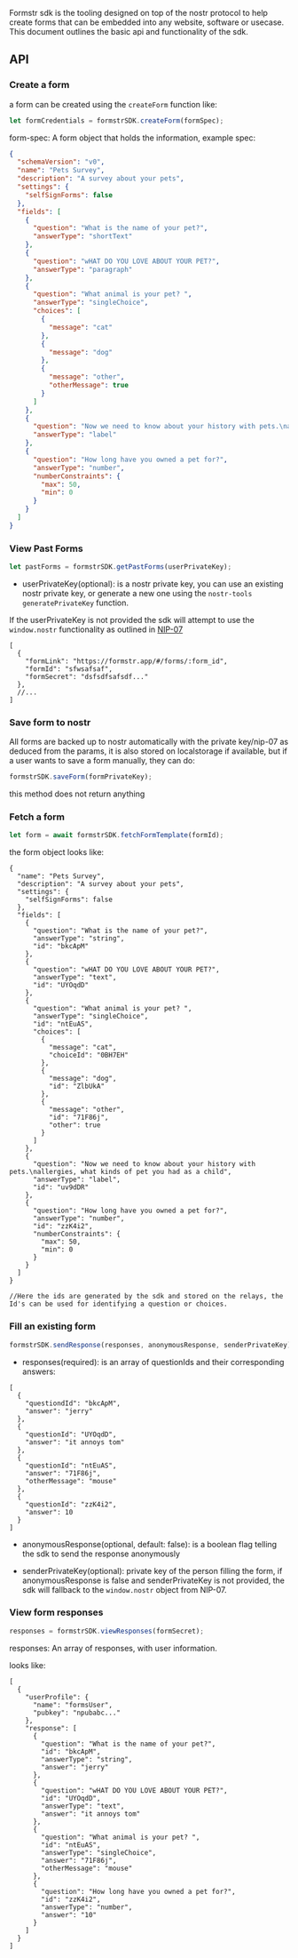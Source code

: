 Formstr sdk is the tooling designed on top of the nostr protocol to help create forms that can be embedded into any website, software or usecase. This document outlines the basic api and functionality of the sdk.

## API

### Create a form

a form can be created using the `createForm` function like:

```js
let formCredentials = formstrSDK.createForm(formSpec);
```

form-spec: A form object that holds the information, example spec:

```json
{
  "schemaVersion": "v0",
  "name": "Pets Survey",
  "description": "A survey about your pets",
  "settings": {
    "selfSignForms": false
  },
  "fields": [
    {
      "question": "What is the name of your pet?",
      "answerType": "shortText"
    },
    {
      "question": "wHAT DO YOU LOVE ABOUT YOUR PET?",
      "answerType": "paragraph"
    },
    {
      "question": "What animal is your pet? ",
      "answerType": "singleChoice",
      "choices": [
        {
          "message": "cat"
        },
        {
          "message": "dog"
        },
        {
          "message": "other",
          "otherMessage": true
        }
      ]
    },
    {
      "question": "Now we need to know about your history with pets.\nallergies, what kinds of pet you had as a child",
      "answerType": "label"
    },
    {
      "question": "How long have you owned a pet for?",
      "answerType": "number",
      "numberConstraints": {
        "max": 50,
        "min": 0
      }
    }
  ]
}
```

### View Past Forms

```js
let pastForms = formstrSDK.getPastForms(userPrivateKey);
```

- userPrivateKey(optional): is a nostr private key, you can use an existing nostr private key, or generate a new one using the `nostr-tools` `generatePrivateKey` function.

If the userPrivateKey is not provided the sdk will attempt to use the `window.nostr` functionality as outlined in [NIP-07](https://github.com/nostr-protocol/nips/blob/master/07.md)

```json5
[
  {
    "formLink": "https://formstr.app/#/forms/:form_id",
    "formId": "sfwsafsaf",
    "formSecret": "dsfsdfsafsdf..."
  },
  //...
]
```

### Save form to nostr

All forms are backed up to nostr automatically with the private key/nip-07 as deduced from the params, it is also stored on localstorage if available, but if a user wants to save a form manually, they can do:

```js
formstrSDK.saveForm(formPrivateKey);
```

this method does not return anything

### Fetch a form

```js
let form = await formstrSDK.fetchFormTemplate(formId);
```

the form object looks like:

```json5
{
  "name": "Pets Survey",
  "description": "A survey about your pets",
  "settings": {
    "selfSignForms": false
  },
  "fields": [
    {
      "question": "What is the name of your pet?",
      "answerType": "string",
      "id": "bkcApM"
    },
    {
      "question": "wHAT DO YOU LOVE ABOUT YOUR PET?",
      "answerType": "text",
      "id": "UYOqdD"
    },
    {
      "question": "What animal is your pet? ",
      "answerType": "singleChoice",
      "id": "ntEuAS",
      "choices": [
        {
          "message": "cat",
          "choiceId": "0BH7EH"
        },
        {
          "message": "dog",
          "id": "ZlbUkA"
        },
        {
          "message": "other",
          "id": "71F86j",
          "other": true
        }
      ]
    },
    {
      "question": "Now we need to know about your history with pets.\nallergies, what kinds of pet you had as a child",
      "answerType": "label",
      "id": "uv9dDR"
    },
    {
      "question": "How long have you owned a pet for?",
      "answerType": "number",
      "id": "zzK4i2",
      "numberConstraints": {
        "max": 50,
        "min": 0
      }
    }
  ]
}

//Here the ids are generated by the sdk and stored on the relays, the Id's can be used for identifying a question or choices.
```

### Fill an existing form

```js
formstrSDK.sendResponse(responses, anonymousResponse, senderPrivateKey);
```

- responses(required): is an array of questionIds and their corresponding answers:

```json5
[
  {
    "questiondId": "bkcApM",
    "answer": "jerry"
  },
  {
    "questionId": "UYOqdD",
    "answer": "it annoys tom"
  },
  {
    "questionId": "ntEuAS",
    "answer": "71F86j",
    "otherMessage": "mouse"
  },
  {
    "questionId": "zzK4i2",
    "answer": 10
  }
]
```

- anonymousResponse(optional, default: false): is a boolean flag telling the sdk to send the response anonymously

- senderPrivateKey(optional): private key of the person filling the form, if anonymousResponse is false and senderPrivateKey is not provided, the sdk will fallback to the `window.nostr` object from NIP-07.

### View form responses

```js
responses = formstrSDK.viewResponses(formSecret);
```

responses: An array of responses, with user information.

looks like:

```json5
[
  {
    "userProfile": {
      "name": "formsUser",
      "pubkey": "npubabc..."
    },
    "response": [
      {
        "question": "What is the name of your pet?",
        "id": "bkcApM",
        "answerType": "string",
        "answer": "jerry"
      },
      {
        "question": "wHAT DO YOU LOVE ABOUT YOUR PET?",
        "id": "UYOqdD",
        "answerType": "text",
        "answer": "it annoys tom"
      },
      {
        "question": "What animal is your pet? ",
        "id": "ntEuAS",
        "answerType": "singleChoice",
        "answer": "71F86j",
        "otherMessage": "mouse"
      },
      {
        "question": "How long have you owned a pet for?",
        "id": "zzK4i2",
        "answerType": "number",
        "answer": "10"
      }
    ]
  }
]
```
